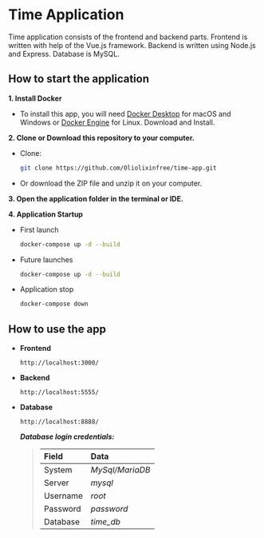 # Time Application

Time application consists of the frontend and backend parts.
Frontend is written with help of the Vue.js framework.
Backend is written using Node.js and Express.
Database is MySQL.

## How to start the application

**1. Install Docker**
* To install this app, you will need [Docker Desktop](https://www.docker.com/) for macOS and Windows or [Docker Engine](https://www.docker.com/) for Linux. Download and Install.

**2. Clone or Download this repository to your computer.**
* Clone:
	```bash
	git clone https://github.com/Oliolixinfree/time-app.git
	```
 * Or download the ZIP file and unzip it on your computer.

**3. Open the application folder in the terminal or IDE.**

**4. Application Startup**
* First launch
	```sh
	docker-compose up -d --build
	```
* Future launches
	```sh
	docker-compose up -d --build
	```
* Application stop
	```sh
	docker-compose down
	```

## How to use the app

* **Frontend** 
	```
	http://localhost:3000/
	```
* **Backend** 
	```
	http://localhost:5555/
	```
* **Database**
	```
	http://localhost:8888/
	```
	***Database login credentials:***
	>| Field | Data |
	>| :---| :--- |
	>| System | *MySql/MariaDB* |
	>| Server | *mysql* |
	>| Username | *root* |
	>| Password | *password* |
	>| Database | *time_db* |
